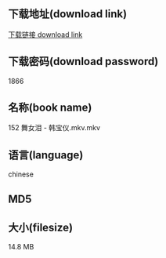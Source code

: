 ## 下载地址(download link)
[下载链接 download link](https://voluble-croquembouche-d321dc.netlify.app/?s=152+%E8%88%9E%E5%A5%B3%E6%B3%AA+-+%E9%9F%A9%E5%AE%9D%E4%BB%AA.mkv)

## 下载密码(download password)
1866

## 名称(book name)
152 舞女泪 - 韩宝仪.mkv.mkv

## 语言(language)
chinese

## MD5


## 大小(filesize)
14.8 MB
